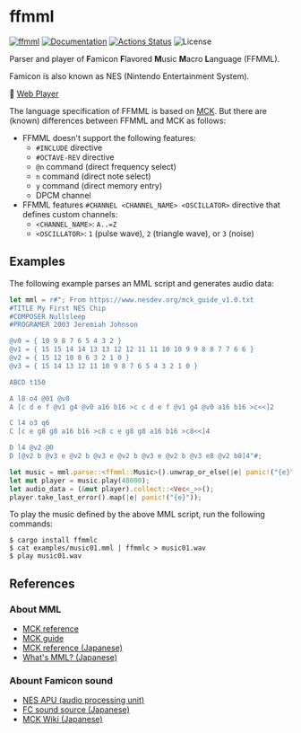 ffmml
=====

[![ffmml](https://img.shields.io/crates/v/ffmml.svg)](https://crates.io/crates/ffmml)
[![Documentation](https://docs.rs/ffmml/badge.svg)](https://docs.rs/ffmml)
[![Actions Status](https://github.com/sile/ffmml/workflows/CI/badge.svg)](https://github.com/sile/ffmml/actions)
![License](https://img.shields.io/crates/l/ffmml)

Parser and player of **F**amicon **F**lavored **M**usic **M**acro **L**anguage (FFMML).

Famicon is also known as NES (Nintendo Entertainment System).

🎵 [Web Player][demo]

The language specification of FFMML is based on [MCK].
But there are (known) differences between FFMML and MCK as follows:

- FFMML doesn't support the following features:
  - `#INCLUDE` directive
  - `#OCTAVE-REV` directive
  - `@n` command (direct frequency select)
  - `n` command (direct note select)
  - `y` command (direct memory entry)
  - DPCM channel
- FFMML features `#CHANNEL <CHANNEL_NAME> <OSCILLATOR>` directive that defines custom channels:
  - `<CHANNEL_NAME>`: `A..=Z`
  - `<OSCILLATOR>`: `1` (pulse wave), `2` (triangle wave), or `3` (noise)

[MCK]: https://www.nesdev.org/mckc-e.txt

Examples
--------

The following example parses an MML script and generates audio data:
```rust
let mml = r#"; From https://www.nesdev.org/mck_guide_v1.0.txt
#TITLE My First NES Chip
#COMPOSER Nullsleep
#PROGRAMER 2003 Jeremiah Johnson

@v0 = { 10 9 8 7 6 5 4 3 2 }
@v1 = { 15 15 14 14 13 13 12 12 11 11 10 10 9 9 8 8 7 7 6 6 }
@v2 = { 15 12 10 8 6 3 2 1 0 }
@v3 = { 15 14 13 12 11 10 9 8 7 6 5 4 3 2 1 0 }

ABCD t150

A l8 o4 @01 @v0
A [c d e f @v1 g4 @v0 a16 b16 >c c d e f @v1 g4 @v0 a16 b16 >c<<]2

C l4 o3 q6
C [c e g8 g8 a16 b16 >c8 c e g8 g8 a16 b16 >c8<<]4

D l4 @v2 @0
D [@v2 b @v3 e @v2 b @v3 e @v2 b @v3 e @v2 b @v3 e8 @v2 b8]4"#;

let music = mml.parse::<ffmml::Music>().unwrap_or_else(|e| panic!("{e}"));
let mut player = music.play(48000);
let audio_data = (&mut player).collect::<Vec<_>>();
player.take_last_error().map(|e| panic!("{e}"));
```

To play the music defined by the above MML script, run the following commands:
```console
$ cargo install ffmmlc
$ cat examples/music01.mml | ffmmlc > music01.wav
$ play music01.wav
```

References
----------

### About MML

- [MCK reference](https://www.nesdev.org/mckc-e.txt)
- [MCK guide](https://www.nesdev.org/mck_guide_v1.0.txt)
- [MCK reference (Japanese)](https://wikiwiki.jp/mck/MML%E3%83%AA%E3%83%95%E3%82%A1%E3%83%AC%E3%83%B3%E3%82%B9)
- [What's MML? (Japanese)](https://geolog.mydns.jp/www.geocities.co.jp/Playtown-Denei/9628/whatsmml.html)

### Abount Famicon sound

- [NES APU (audio processing unit)](https://www.nesdev.org/wiki/APU)
- [FC sound source (Japanese)](https://dic.nicovideo.jp/t/a/fc%E9%9F%B3%E6%BA%90)
- [MCK Wiki (Japanese)](https://wikiwiki.jp/mck/%E3%83%95%E3%82%A1%E3%83%9F%E3%82%B3%E3%83%B3%E9%9F%B3%E6%BA%90%E8%A9%B3%E7%B4%B0)

[demo]: https://sile.github.io/ffmml?mml=%3B+From+https%3A%2F%2Fwww.nesdev.org%2Fmck_guide_v1.0.txt%0A%23TITLE+My+First+NES+Chip%0A%23COMPOSER+Nullsleep%0A%23PROGRAMER+2003+Jeremiah+Johnson%0A+++++++++++++++++++++++++++++++++++++++++++++++++++++++++++++++++++++++++++++++++++%40v0+%3D+%7B+10+9+8+7+6+5+4+3+2+%7D%0A%40v1+%3D+%7B+15+15+14+14+13+13+12+12+11+11+10+10+9+9+8+8+7+7+6+6+%7D%0A%40v2+%3D+%7B+15+12+10+8+6+3+2+1+0+%7D%0A%40v3+%3D+%7B+15+14+13+12+11+10+9+8+7+6+5+4+3+2+1+0+%7D++++++++++++++++++++++++++++++++++++%0AABCD+t150%0A%0AA+l8+o4+%4001+%40v0%0AA+%5Bc+d+e+f+%40v1+g4+%40v0+a16+b16+%3Ec+c+d+e+f+%40v1+g4+%40v0+a16+b16+%3Ec%3C%3C%5D2%0A+++++++++++++++++++++++++++++++++++++++++++++++++++++++++++++++++++++++++++++++++++C+l4+o3+q6+++++++++++++++++++++++++++++++++++++++++++++++++++++++++++++++++++++++++C+%5Bc+e+g8+g8+a16+b16+%3Ec8+c+e+g8+g8+a16+b16+%3Ec8%3C%3C%5D4%0A+++++++++++++++++++++++++++++++++++++++++++++++++++++++++++++++++++++++++++++++++++D+l4+%40v2+%400%0AD+%5B%40v2+b+%40v3+e+%40v2+b+%40v3+e+%40v2+b+%40v3+e+%40v2+b+%40v3+e8+%40v2+b8%5D4
